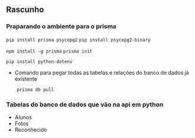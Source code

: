 ## Rascunho

### Praparando o ambiente para o prisma

`pip install prisma psycopg2`
`pip install psycopg2-binary`


`npm install -g prisma`
`prisma init`

`pip install python-dotenv`

- Comando para pegar todas as tabelas e relações do banco de dados já existente
```prisma
    prisma db pull
```

### Tabelas do banco de dados que vão na api em python
- Alunos
- Fotos
- Reconhecido 


